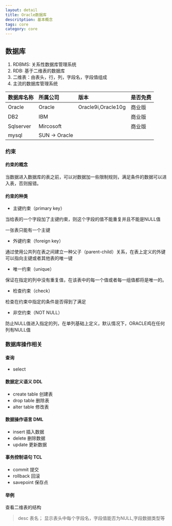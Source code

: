 ```yaml
---
layout: detail
title: Oracle数据库
descritption: 基本概念
tags: core
category: core
---
```


## 数据库

1. RDBMS: 关系性数据库管理系统
2. RDB: 基于二维表的数据库
3. 二维表：由表头，行，列，字段名，字段值组成
4. 主流的数据库管理系统

|数据库名称|所属公司|版本|是否免费|
|:---|:---|:---|:---|
|Oracle|Oracle|Oracle9i,Oracle10g|商业版|
|DB2|IBM||商业版|
|Sqlserver|Mircosoft||商业版|
|mysql|SUN -> Oracle|||


### 约束

#### 约束的概念

当数据进入数据库的表之前，可以对数据加一些限制规则，满足条件的数据可以进入表，否则报错。

#### 约束的种类

- 主键约束（primary key）

当给表的一个字段加了主键约束，则这个字段的值不能重复并且不能是NULL值

一张表只能有一个主键

- 外键约束（foreign key）

通过使用公共列在表之间建立一种父子（parent-child）关系，在表上定义的外键可以指向主键或者其他表的唯一键

- 唯一约束（unique）

保证在指定的列中没有重复值，在该表中的每一个值或者每一组值都将是唯一的。

- 检查约束（check）

检查在约束中指定的条件是否得到了满足

- 非空约束（NOT NULL） 

防止NULL值进入指定的列，在单列基础上定义，默认情况下，ORACLE鸡在任何列有NULL值

### 数据库操作相关

#### 查询

- select

#### 数据定义语义 DDL
- create table 创建表
- drop table 删除表
- alter table 修改表

#### 数据操作语言 DML
- insert 插入数据
- delete 删除数据
- update 更新数据

#### 事务控制语句 TCL
- commit 提交
- rollback 回滚
- savepoint 保存点

#### 举例
查看二维表的结构
> desc 表名；
显示表头中每个字段名，字段值能否为NULL,字段数据类型等